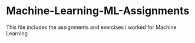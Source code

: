 # Machine-Learning-ML-Assignments
This file includes the assignments and exercises i worked for Machine Learning
